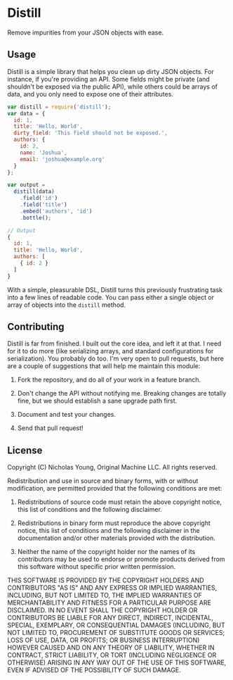 # Distill

Remove impurities from your JSON objects with ease.

## Usage

Distill is a simple library that helps you clean up dirty JSON objects. For instance, if you're providing an API. Some fields might be private (and shouldn't be exposed via the public API), while others could be arrays of data, and you only need to expose one of their attributes.

```javascript
var distill = require('distill');
var data = {
  id: 1,
  title: 'Hello, World',
  dirty_field: 'This field should not be exposed.',
  authors: {
    id: 2,
    name: 'Joshua',
    email: 'joshua@example.org'
  }
};

var output =
  distill(data)
    .field('id')
    .field('title')
    .embed('authors', 'id')
    .bottle();

// Output
{
  id: 1,
  title: 'Hello, World',
  authors: [
    { id: 2 }
  ]
}
```

With a simple, pleasurable DSL, Distill turns this previously frustrating task into a few lines of readable code. You can pass either a single object or array of objects into the ```distill``` method.

## Contributing

Distill is far from finished. I built out the core idea, and left it at that. I need for it to do more (like serializing arrays, and standard configurations for serialization). You probably do too. I'm very open to pull requests, but here are a couple of suggestions that will help me maintain this module:

1. Fork the repository, and do all of your work in a feature branch.

2. Don't change the API without notifying me. Breaking changes are totally fine, but we should establish a sane upgrade path first.

3. Document and test your changes.

4. Send that pull request!

## License

Copyright (C) Nicholas Young, Original Machine LLC.
All rights reserved.

Redistribution and use in source and binary forms, with or without modification, are permitted provided that the following conditions are met:

1. Redistributions of source code must retain the above copyright notice, this list of conditions and the following disclaimer.

2. Redistributions in binary form must reproduce the above copyright notice, this list of conditions and the following disclaimer in the documentation and/or other materials provided with the distribution.

3. Neither the name of the copyright holder nor the names of its contributors may be used to endorse or promote products derived from this software without specific prior written permission.

THIS SOFTWARE IS PROVIDED BY THE COPYRIGHT HOLDERS AND CONTRIBUTORS "AS IS" AND ANY EXPRESS OR IMPLIED WARRANTIES, INCLUDING, BUT NOT LIMITED TO, THE IMPLIED WARRANTIES OF MERCHANTABILITY AND FITNESS FOR A PARTICULAR PURPOSE ARE DISCLAIMED. IN NO EVENT SHALL THE COPYRIGHT HOLDER OR CONTRIBUTORS BE LIABLE FOR ANY DIRECT, INDIRECT, INCIDENTAL, SPECIAL, EXEMPLARY, OR CONSEQUENTIAL DAMAGES (INCLUDING, BUT NOT LIMITED TO, PROCUREMENT OF SUBSTITUTE GOODS OR SERVICES; LOSS OF USE, DATA, OR PROFITS; OR BUSINESS INTERRUPTION) HOWEVER CAUSED AND ON ANY THEORY OF LIABILITY, WHETHER IN CONTRACT, STRICT LIABILITY, OR TORT (INCLUDING NEGLIGENCE OR OTHERWISE) ARISING IN ANY WAY OUT OF THE USE OF THIS SOFTWARE, EVEN IF ADVISED OF THE POSSIBILITY OF SUCH DAMAGE.
